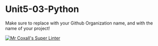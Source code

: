 # Unit5-03-Python
Make sure to replace <OWNER> with your Github Organization name, and <REPOSITORY> with the name of your project!

[![Mr Coxall's Super Linter](https://github.com/ICS3U-Programming-JeremiahO/Unit5-03-Python/workflows/Mr%20Coxall's%20Super%20Linter/badge.svg)](https://github.com/ICS3U-Programming-JeremiahO/Unit5-03-Python/actions/)
